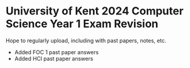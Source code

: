# University of Kent 2024 Computer Science Year 1 Exam Revision

Hope to regularly upload, including with past papers, notes, etc.

- Added FOC 1 past paper answers
- Added HCI past paper answers